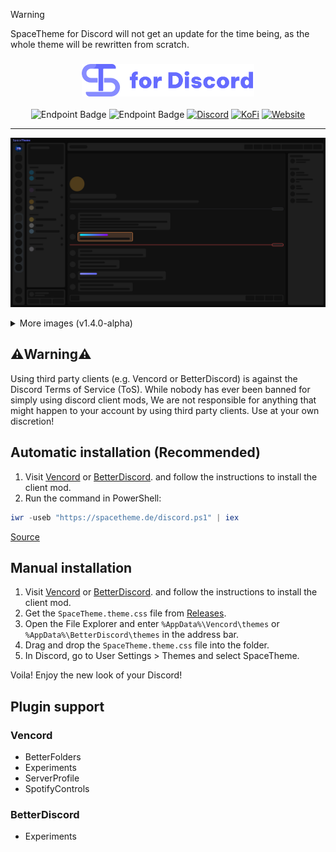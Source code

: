 > [!WARNING]
> SpaceTheme for Discord will not get an update for the time being, as the whole theme will be rewritten from scratch.

<div align="center">
<h3><img height="52" src="./_assets/img/logo.png"></h3>

![Endpoint Badge](https://img.shields.io/github/downloads/SpaceTheme/Discord/total?style=for-the-badge&labelColor=%23111111&color=%231e1e1e)
![Endpoint Badge](https://img.shields.io/endpoint?url=https%3A%2F%2Floc-counter.onrender.com%2F%3Frepo%3DSpaceTheme%2FDiscord%26branch%3Dmain&style=for-the-badge&label=Lines%20of%20Code&labelColor=%23111111&color=%231e1e1e)
[![Discord](https://img.shields.io/badge/discord-black?style=for-the-badge&logo=discord&logoColor=%23ffffff&labelColor=%235865F2&color=%235865F2)](https://discord.spacetheme.de)
[![KoFi](https://img.shields.io/badge/kofi-dark?style=for-the-badge&logo=kofi&logoColor=%23fff&labelColor=%23ff5e5b&color=%23ff5e5b)](https://kofi.spacetheme.de)
[![Website](https://img.shields.io/badge/website-back?style=for-the-badge&logo=googlechrome&logoColor=%23ffffff&labelColor=%23111111&color=%23111111)](https://spacetheme.de)
<hr>
</div>

![Preview](./_assets/img/preview.png)
<details>
    <summary>More images (v1.4.0-alpha)</summary>

|  Chat  |  Settings (currently disabled)  |
|  :---:  |  :---:  |
|  ![Preview](./_assets/img/preview.png)  |  ![Preview](./_assets/img/preview.png)  |
|  **Custom Channel Icons**  |  **Custom Gradient Username**  |
|  ![Preview](./_assets/img/channelIcons.png)  |  ![Preview](./_assets/img/gradientUsername.png)  |
|   **Custom Userbadges (currently not working)**  |
|  ![Preview](./_assets/img/placeholder.png)  |
</details>

## ⚠️Warning⚠️
Using third party clients (e.g. Vencord or BetterDiscord) is against the Discord Terms of Service (ToS). While nobody has ever been banned for simply using discord client mods, We are not responsible for anything that might happen to your account by using third party clients. Use at your own discretion!

## Automatic installation (Recommended)
1. Visit [Vencord](https://vencord.dev/) or [BetterDiscord](https://betterdiscord.app/). and follow the instructions to install the client mod.
1. Run the command in PowerShell:
```ps1
iwr -useb "https://spacetheme.de/discord.ps1" | iex
```
[Source](https://github.com/SpaceTheme/Installer/blob/main/discord.ps1)

## Manual installation
1. Visit [Vencord](https://vencord.dev/) or [BetterDiscord](https://betterdiscord.app/). and follow the instructions to install the client mod.
1. Get the `SpaceTheme.theme.css` file from [Releases](https://github.com/SpaceTheme/Discord/releases).
1. Open the File Explorer and enter `%AppData%\Vencord\themes` or `%AppData%\BetterDiscord\themes` in the address bar.
1. Drag and drop the `SpaceTheme.theme.css` file into the folder.
1. In Discord, go to User Settings > Themes and select SpaceTheme.

Voila! Enjoy the new look of your Discord!

## Plugin support
### Vencord
  - BetterFolders
  - Experiments
  - ServerProfile
  - SpotifyControls
### BetterDiscord
  - Experiments

